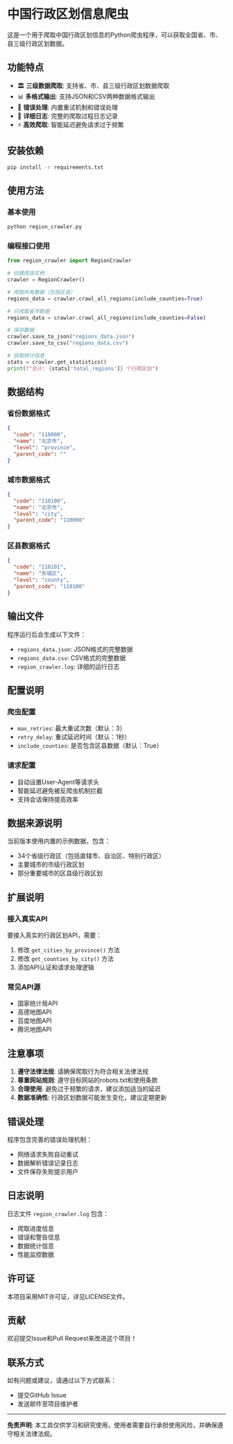 # 中国行政区划信息爬虫

这是一个用于爬取中国行政区划信息的Python爬虫程序，可以获取全国省、市、县三级行政区划数据。

## 功能特点

- 🏛️ **三级数据爬取**: 支持省、市、县三级行政区划数据爬取
- 📊 **多格式输出**: 支持JSON和CSV两种数据格式输出
- 🔄 **错误处理**: 内置重试机制和错误处理
- 📝 **详细日志**: 完整的爬取过程日志记录
- ⚡ **高效爬取**: 智能延迟避免请求过于频繁

## 安装依赖

```bash
pip install -r requirements.txt
```

## 使用方法

### 基本使用

```bash
python region_crawler.py
```

### 编程接口使用

```python
from region_crawler import RegionCrawler

# 创建爬虫实例
crawler = RegionCrawler()

# 爬取所有数据（包括区县）
regions_data = crawler.crawl_all_regions(include_counties=True)

# 只爬取省市数据
regions_data = crawler.crawl_all_regions(include_counties=False)

# 保存数据
crawler.save_to_json("regions_data.json")
crawler.save_to_csv("regions_data.csv")

# 获取统计信息
stats = crawler.get_statistics()
print(f"总计: {stats['total_regions']} 个行政区划")
```

## 数据结构

### 省份数据格式
```json
{
  "code": "110000",
  "name": "北京市",
  "level": "province",
  "parent_code": ""
}
```

### 城市数据格式
```json
{
  "code": "110100",
  "name": "北京市",
  "level": "city",
  "parent_code": "110000"
}
```

### 区县数据格式
```json
{
  "code": "110101",
  "name": "东城区",
  "level": "county",
  "parent_code": "110100"
}
```

## 输出文件

程序运行后会生成以下文件：

- `regions_data.json`: JSON格式的完整数据
- `regions_data.csv`: CSV格式的完整数据
- `region_crawler.log`: 详细的运行日志

## 配置说明

### 爬虫配置
- `max_retries`: 最大重试次数（默认：3）
- `retry_delay`: 重试延迟时间（默认：1秒）
- `include_counties`: 是否包含区县数据（默认：True）

### 请求配置
- 自动设置User-Agent等请求头
- 智能延迟避免被反爬虫机制拦截
- 支持会话保持提高效率

## 数据来源说明

当前版本使用内置的示例数据，包含：
- 34个省级行政区（包括直辖市、自治区、特别行政区）
- 主要城市的市级行政区划
- 部分重要城市的区县级行政区划

## 扩展说明

### 接入真实API
要接入真实的行政区划API，需要：

1. 修改 `get_cities_by_province()` 方法
2. 修改 `get_counties_by_city()` 方法
3. 添加API认证和请求处理逻辑

### 常见API源
- 国家统计局API
- 高德地图API
- 百度地图API
- 腾讯地图API

## 注意事项

1. **遵守法律法规**: 请确保爬取行为符合相关法律法规
2. **尊重网站规则**: 遵守目标网站的robots.txt和使用条款
3. **合理使用**: 避免过于频繁的请求，建议添加适当的延迟
4. **数据准确性**: 行政区划数据可能发生变化，建议定期更新

## 错误处理

程序包含完善的错误处理机制：
- 网络请求失败自动重试
- 数据解析错误记录日志
- 文件保存失败提示用户

## 日志说明

日志文件 `region_crawler.log` 包含：
- 爬取进度信息
- 错误和警告信息
- 数据统计信息
- 性能监控数据

## 许可证

本项目采用MIT许可证，详见LICENSE文件。

## 贡献

欢迎提交Issue和Pull Request来改进这个项目！

## 联系方式

如有问题或建议，请通过以下方式联系：
- 提交GitHub Issue
- 发送邮件至项目维护者

---

**免责声明**: 本工具仅供学习和研究使用，使用者需要自行承担使用风险，并确保遵守相关法律法规。